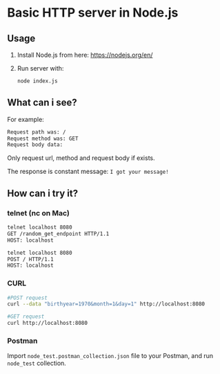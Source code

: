 <h1 class="center">Basic HTTP server in Node.js</h1>

## Usage

1. Install Node.js from here: https://nodejs.org/en/

2. Run server with:

   ```bash
   node index.js
   ```

## What can i see?

For example:

```bash
Request path was: /
Request method was: GET
Request body data:

```

Only request url, method and request body if exists.

The response is constant message: `I got your message!`

## How can i try it?

### telnet (nc on Mac)

```bash
telnet localhost 8080
GET /random_get_endpoint HTTP/1.1
HOST: localhost

telnet localhost 8080
POST / HTTP/1.1
HOST: localhost

```

### CURL

```bash
#POST request
curl --data "birthyear=1970&month=1&day=1" http://localhost:8080

#GET request
curl http://localhost:8080

```

### Postman

Import `node_test.postman_collection.json` file to your Postman, and run `node_test` collection.

